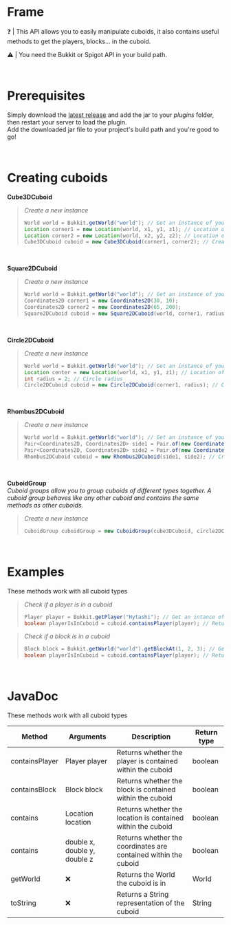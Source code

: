 # Frame

:question: | This API allows you to easily manipulate cuboids, it also contains useful methods to get the players, blocks... in the cuboid.

:warning: | You need the Bukkit or Spigot API in your build path.

<br/>

# Prerequisites

Simply download the [latest release](https://github.com/Hytashi/Frame/releases/download/2.1.0/Frame.jar) and add the jar to your *plugins* folder, then restart your server to load the plugin.<br/>
Add the downloaded jar file to your project's build path and you're good to go! 

<br/>

# Creating cuboids

**Cube3DCuboid**

> *Create a new instance*
>
> ```Java
> World world = Bukkit.getWorld("world"); // Get an instance of your world
> Location corner1 = new Location(world, x1, y1, z1); // Location of the first corner
> Location corner2 = new Location(world, x2, y2, z2); // Location of the second corner
> Cube3DCuboid cuboid = new Cube3DCuboid(corner1, corner2); // Create a new instance
> ```

<br/>

**Square2DCuboid**

> *Create a new instance*
>
> ```Java
> World world = Bukkit.getWorld("world"); // Get an instance of your world
> Coordinates2D corner1 = new Coordinates2D(30, 10);
> Coordinates2D corner2 = new Coordinates2D(65, 200);
> Square2DCuboid cuboid = new Square2DCuboid(world, corner1, radius); // Create a new instance
> ```

<br/>

**Circle2DCuboid**

> *Create a new instance*
>
> ```Java
> World world = Bukkit.getWorld("world"); // Get an instance of your world
> Location center = new Location(world, x1, y1, z1); // Location of the center
> int radius = 2; // Circle radius
> Circle2DCuboid cuboid = new Circle2DCuboid(corner1, radius); // Create a new instance
> ```

<br/>

**Rhombus2DCuboid**

> *Create a new instance*
>
> ```Java
> World world = Bukkit.getWorld("world"); // Get an instance of your world
> Pair<Coordinates2D, Coordinates2D> side1 = Pair.of(new Coordinates2D(0, 0), new Coordinates2D(0, 5)); // Pair that represents the first side
> Pair<Coordinates2D, Coordinates2D> side2 = Pair.of(new Coordinates2D(5, 10), new Coordinates2D(5, 5)); // Pair that represents the second side
> Rhombus2DCuboid cuboid = new Rhombus2DCuboid(side1, side2); // Create a new instance
> ```

<br/>

**CuboidGroup** <br/>
*Cuboid groups allow you to group cuboids of different types together. A cuboid group behaves like any other cuboid and contains the same methods as other cuboids.*
> *Create a new instance*
>
> ```Java
> CuboidGroup cuboidGroup = new CuboidGroup(cube3DCuboid, circle2DCuboid, rhombus2DCuboid); // Create a new instance (you can pass as many cuboids as you want in the constructor)
> ```

<br/>

# Examples

These methods work with all cuboid types

> *Check if a player is in a cuboid*
>
> ```Java
> Player player = Bukkit.getPlayer("Hytashi"); // Get an intance of your player
> boolean playerIsInCuboid = cuboid.containsPlayer(player); // Returns true if the player is in the cuboid
> ```

> *Check if a block is in a cuboid*
>
> ```Java
> Block block = Bukkit.getWorld("world").getBlockAt(1, 2, 3); // Get an intance of your block
> boolean playerIsInCuboid = cuboid.containsPlayer(player); // Returns true if the block is in the cuboid
> ```

<br/>

# JavaDoc

These methods work with all cuboid types

| Method | Arguments | Description | Return type |
|--|--|--|--|
| containsPlayer | Player player | Returns whether the player is contained within the cuboid | boolean |
| containsBlock | Block block | Returns whether the block is contained within the cuboid | boolean |
| contains | Location location | Returns whether the location is contained within the cuboid | boolean |
| contains | double x, double y, double z | Returns whether the coordinates are contained within the cuboid | boolean |
| getWorld | :x: | Returns the World the cuboid is in | World |
| toString | :x: | Returns a String representation of the cuboid | String |
